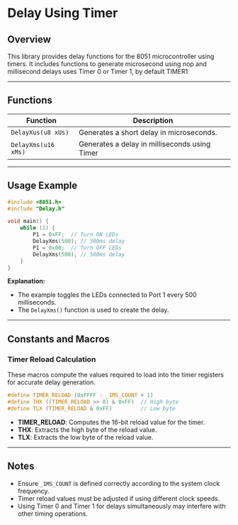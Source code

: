 # Delay Using Timer

## Overview
This library provides delay functions for the 8051 microcontroller using timers. It includes functions to generate microsecond using nop and millisecond delays uses Timer 0 or Timer 1, by default TIMER1

---

## Functions

| Function | Description |
|----------|-------------|
| `DelayXus(u8 xUs)` | Generates a short delay in microseconds. |
| `DelayXms(u16 xMs)` | Generates a delay in milliseconds using Timer|

---

## Usage Example

```c
#include <8051.h>
#include "Delay.h"

void main() {
    while (1) {
        P1 = 0xFF;  // Turn ON LEDs
        DelayXms(500); // 500ms delay
        P1 = 0x00;  // Turn OFF LEDs
        DelayXms(500); // 500ms delay
    }
}
```
**Explanation:**
- The example toggles the LEDs connected to Port 1 every 500 milliseconds.
- The `DelayXms()` function is used to create the delay.

---

## Constants and Macros

### Timer Reload Calculation
These macros compute the values required to load into the timer registers for accurate delay generation.

```c
#define TIMER_RELOAD (0xFFFF - _1MS_COUNT + 1)
#define THX ((TIMER_RELOAD >> 8) & 0xFF)  // High byte
#define TLX (TIMER_RELOAD & 0xFF)         // Low byte
```

- **TIMER_RELOAD**: Computes the 16-bit reload value for the timer.
- **THX**: Extracts the high byte of the reload value.
- **TLX**: Extracts the low byte of the reload value.

---

## Notes
- Ensure `_1MS_COUNT` is defined correctly according to the system clock frequency.
- Timer reload values must be adjusted if using different clock speeds.
- Using Timer 0 and Timer 1 for delays simultaneously may interfere with other timing operations.
